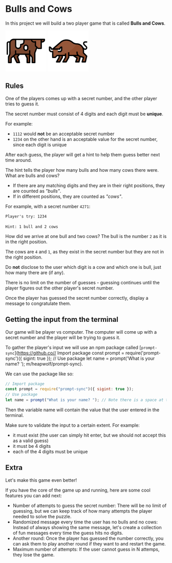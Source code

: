 # Bulls and Cows

In this project we will build a two player game that is called **Bulls and Cows**.

![cow icon](assets/cow.svg) ![bull icon](assets/bull.svg)

## Rules

One of the players comes up with a secret number, and the other player tries to guess it.

The secret number must consist of 4 digits and each digit must be **unique**.

For example:

- `1112` would **not** be an acceptable secret number
- `1234` on the other hand is an acceptable value for the secret number, since each digit is unique

After each guess, the player will get a hint to help them guess better next time around.

The hint tells the player how many bulls and how many cows there were. What are bulls and cows?

- If there are any matching digits and they are in their right positions, they are counted as _"bulls"_.
- If in different positions, they are counted as _"cows"_.

For example, with a secret number `4271`:

>

    Player's try: 1234

    Hint: 1 bull and 2 cows

How did we arrive at one bull and two cows?
The bull is the number `2` as it is in the right position.

The cows are `4` and `1`, as they exist in the secret number but they are not in the right position.

Do **not** disclose to the user which digit is a cow and which one is bull, just how many there are (if any).

There is no limit on the number of guesses - guessing continues until the player figures out the other player's secret number.

Once the player has guessed the secret number correctly, display a message to congratulate them.

## Getting the input from the terminal

Our game will be player vs computer. The computer will come up with a secret number and the player will be trying to guess it.

To gather the player's input we will use an npm package called [`prompt-sync`](https://github.co// Import package
const prompt = require('prompt-sync')({ sigint: true });
// Use package
let name = prompt('What is your name? '); m/heapwolf/prompt-sync).

We can use the package like so:

```js
// Import package
const prompt = require("prompt-sync")({ sigint: true });
// Use package
let name = prompt("What is your name? "); // Note there is a space at the end, so the input does not stick to the question
```

Then the variable name will contain the value that the user entered in the terminal.

Make sure to validate the input to a certain extent. For example:

- it must exist (the user can simply hit enter, but we should not accept this as a valid guess)
- it must be 4 digits
- each of the 4 digits must be unique

## Extra

Let's make this game even better!

If you have the core of the game up and running,
here are some cool features you can add next:

- Number of attempts to guess the secret number: There will be no limit of guessing, but we can keep track of how many attempts the player needed to solve the puzzle.
- Randomized message every time the user has no bulls and no cows: Instead of always showing the same message, let's create a collection of fun messages every time the guess hits no digits.
- Another round: Once the player has guessed the number correctly, you can ask them to play another round if they want to and restart the game.
- Maximum number of attempts: If the user cannot guess in N attemps, they lose the game.
